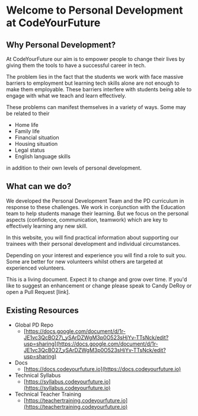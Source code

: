 # Welcome to Personal Development at CodeYourFuture

## Why Personal Development? 

At CodeYourFuture our aim is to empower people to change their lives by giving them the tools to have a successful career in tech.

The problem lies in the fact that the students we work with face massive barriers to employment but learning tech skills alone are not enough to make them employable. These barriers interfere with students being able to engage with what we teach and learn effectively. 

These problems can manifest themselves in a variety of ways. Some may be related to their 

* Home life
* Family life
* Financial situation
* Housing situation
* Legal status
* English language skills 

in addition to their own levels of personal development.  

## What can we do? 

We developed the Personal Development Team and the PD curriculum in response to these challenges. We work in conjunction with the Education team to help students manage their learning.  But we focus on the personal aspects \(confidence, communication, teamwork\) which are key to effectively learning any new skill. 

In this website, you will find practical information about supporting our trainees with their personal development and individual circumstances.  

Depending on your interest and experience you will find a role to suit you.  Some are better for new volunteers whilst others are targeted at experienced volunteers.

This is a living document. Expect it to change and grow over time. If you'd like to suggest an enhancement or change please speak to Candy DeRoy or open a Pull Request \[link\]. 

## Existing Resources

* Global PD Repo
  * [https://docs.google.com/document/d/1r-JE1vc3QcBO27\_ySArDZWgM3p0O523sHjYv-TTsNck/edit?usp=sharing](https://docs.google.com/document/d/1r-JE1vc3QcBO27_ySArDZWgM3p0O523sHjYv-TTsNck/edit?usp=sharing)
* Docs
  * [https://docs.codeyourfuture.io](https://docs.codeyourfuture.io)
* Technical Syllabus
  * [https://syllabus.codeyourfuture.io](https://syllabus.codeyourfuture.io)
* Technical Teacher Training
  * [https://teachertraining.codeyourfuture.io](https://teachertraining.codeyourfuture.io)

